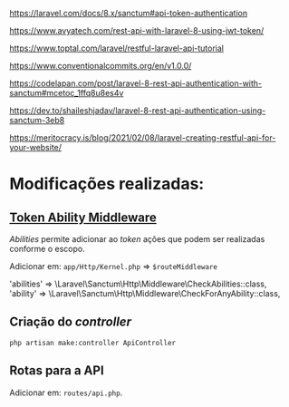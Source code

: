 https://laravel.com/docs/8.x/sanctum#api-token-authentication

https://www.avyatech.com/rest-api-with-laravel-8-using-jwt-token/

https://www.toptal.com/laravel/restful-laravel-api-tutorial


https://www.conventionalcommits.org/en/v1.0.0/


https://codelapan.com/post/laravel-8-rest-api-authentication-with-sanctum#mcetoc_1ffq8u8es4v

https://dev.to/shaileshjadav/laravel-8-rest-api-authentication-using-sanctum-3eb8

https://meritocracy.is/blog/2021/02/08/laravel-creating-restful-api-for-your-website/

# Modificações realizadas:

## [Token Ability Middleware](https://laravel.com/docs/8.x/sanctum#token-ability-middleware)

*Abilities* permite adicionar ao *token* ações que podem ser realizadas conforme o escopo.

Adicionar em: `app/Http/Kernel.php` => `$routeMiddleware`

'abilities' => \Laravel\Sanctum\Http\Middleware\CheckAbilities::class,
'ability' => \Laravel\Sanctum\Http\Middleware\CheckForAnyAbility::class,

## Criação do *controller*

`php artisan make:controller ApiController`

## Rotas para a API

Adicionar em: `routes/api.php`.